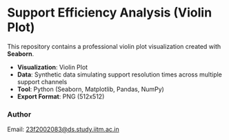 # Support Efficiency Analysis (Violin Plot)

This repository contains a professional violin plot visualization created with **Seaborn**.

- **Visualization**: Violin Plot
- **Data**: Synthetic data simulating support resolution times across multiple support channels
- **Tool**: Python (Seaborn, Matplotlib, Pandas, NumPy)
- **Export Format**: PNG (512x512)

### Author
Email: 23f2002083@ds.study.iitm.ac.in
